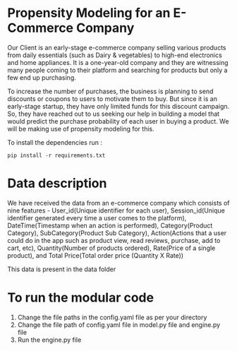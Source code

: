 # Propensity Modeling for an E-Commerce Company

Our Client is an early-stage e-commerce company selling various products from daily essentials (such as Dairy & vegetables) to high-end electronics and home appliances. It is a one-year-old company and they are witnessing many people coming to their platform and searching for products but only a few end up purchasing.

To increase the number of purchases, the business is planning to send discounts or coupons to users to motivate them to buy. But since it is an early-stage startup, they have only limited funds for this discount campaign. So, they have reached out to us seeking our help in building a model that would predict the purchase probability of each user in buying a product. We will be making use of propensity modeling for this.


To install the dependencies run :
```
pip install -r requirements.txt
```
# Data description
 We have received the data from an e-commerce company which consists of nine features - 
    User_id(Unique identifier for each user),
    Session_id(Unique identifier generated every time a user comes to the platform),
    DateTime(Timestamp when an action is performed), 
    Category(Product Category), 
    SubCategory(Product Sub Category), 
    Action(Actions that a user could do in the app such as product view, read reviews, purchase, add to cart, etc), 
    Quantity(Number of products ordered), 
    Rate(Price of a single product), and 
    Total Price(Total order price (Quantity X Rate))

This data is present in the data folder
# To run the modular code

1) Change the file paths in the config.yaml file as per your directory
2) Change the file path of config.yaml file in model.py file and engine.py file
3) Run the engine.py file
